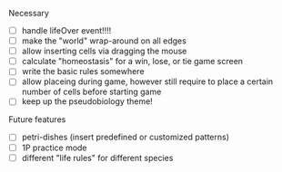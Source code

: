 Necessary
- [ ] handle lifeOver event!!!!
- [ ] make the "world" wrap-around on all edges
- [ ] allow inserting cells via dragging the mouse
- [ ] calculate "homeostasis" for a win, lose, or tie game screen
- [ ] write the basic rules somewhere
- [ ] allow placeing during game, however still require to place a certain number of cells before starting game
- [ ] keep up the pseudobiology theme!

Future features
- [ ] petri-dishes (insert predefined or customized patterns)
- [ ] 1P practice mode
- [ ] different "life rules" for different species
